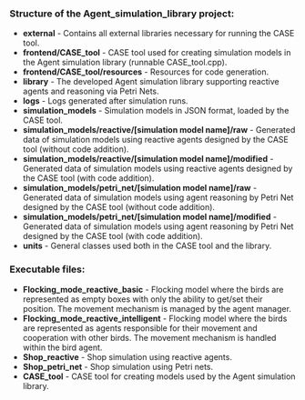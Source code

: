 ### Structure of the Agent_simulation_library project:

- **external** - Contains all external libraries necessary for running the CASE tool.
- **frontend/CASE_tool** - CASE tool used for creating simulation models in the Agent simulation library (runnable CASE_tool.cpp).
- **frontend/CASE_tool/resources** - Resources for code generation.
- **library** - The developed Agent simulation library supporting reactive agents and reasoning via Petri Nets.
- **logs** - Logs generated after simulation runs.
- **simulation_models** - Simulation models in JSON format, loaded by the CASE tool.
- **simulation_models/reactive/[simulation model name]/raw** - Generated data of simulation models using reactive agents designed by the CASE tool (without code addition).
- **simulation_models/reactive/[simulation model name]/modified** - Generated data of simulation models using reactive agents designed by the CASE tool (with code addition).
- **simulation_models/petri_net/[simulation model name]/raw** - Generated data of simulation models using agent reasoning by Petri Net designed by the CASE tool (without code addition).
- **simulation_models/petri_net/[simulation model name]/modified** - Generated data of simulation models using agent reasoning by Petri Net designed by the CASE tool (with code addition).
- **units** - General classes used both in the CASE tool and the library.

### Executable files:

- **Flocking_mode_reactive_basic** - Flocking model where the birds are represented as empty boxes with only the ability to get/set their position. The movement mechanism is managed by the agent manager.
- **Flocking_mode_reactive_intelligent** - Flocking model where the birds are represented as agents responsible for their movement and cooperation with other birds. The movement mechanism is handled within the bird agent.
- **Shop_reactive** - Shop simulation using reactive agents.
- **Shop_petri_net** - Shop simulation using Petri nets.
- **CASE_tool** - CASE tool for creating models used by the Agent simulation library.